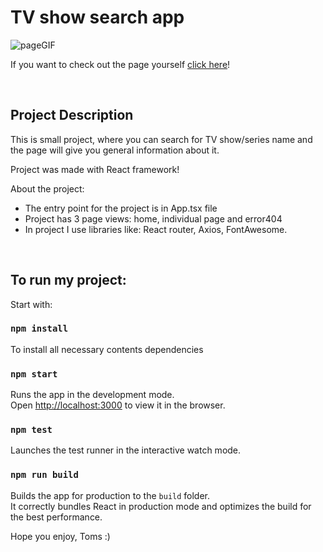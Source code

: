 # TV show search app

![pageGIF](./public/GIF/pageGIF.gif)

If you want to check out the page yourself <a href="https://clever-darwin-a4b770.netlify.app/"> click here</a>!

<br/>

## Project Description

This is small project, where you can search for TV show/series name and the page will give you general information about it.

Project was made with React framework!

About the project:
<ul> 
<li>
The entry point for the project is in App.tsx file
</li>
<li>
Project has 3 page views: home, individual page and error404
</li>
<li>
In project I use libraries like: React router, Axios, FontAwesome. 
</li>
</ul>

<br/>

## To run my project:

Start with:

### `npm install`

To install all necessary contents dependencies

### `npm start`

Runs the app in the development mode.\
Open [http://localhost:3000](http://localhost:3000) to view it in the browser.

### `npm test`

Launches the test runner in the interactive watch mode.

### `npm run build`

Builds the app for production to the `build` folder.\
It correctly bundles React in production mode and optimizes the build for the best performance.

Hope you enjoy, Toms :) 

